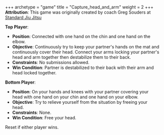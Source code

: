 +++
archetype = "game"
title = "Capture_head_and_arm"
weight = 2
+++
**Attribution**: This game was originally created by coach Greg Souders at [Standard Jiu Jitsu](https://standardjiujitsu.com)

**Top Player**:
  * **Position**: Connected with one hand on the chin and one hand on the elbow.
  * **Objective**: Continuously try to keep your partner's hands on the mat and continuously cover their head. Connect your arms locking your partner's head and arm together then destabilize them to their back.
  * **Constraints**: No submissions allowed.
  * **Win Condition**: Partner is destabilized to their back with their arm and head locked together.

**Bottom Player**:
  * **Position**: On your hands and knees with your partner covering your head with one hand on your chin and one hand on your elbow.
  * **Objective**: Try to relieve yourself from the situation by freeing your head.
  * **Constraints**: None.
  * **Win Condition**: Free your head.

  Reset if either player wins.